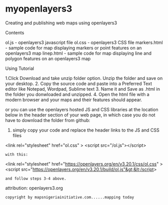 # myopenlayers3
Creating and publishing web maps using openlayers3

Contents

ol.js - openlayers3 javascript file
ol.css - openlayers3 CSS file
markers.html - sample code for map displaying markers or point features on an openlayers3 map
linep.html - sample code for map displaying line and polygon features on an openlayers3 map

Using Tutorial

1.Click Download and take unzip folder option. Unzip the folder and save on your desktop.
2. Copy the source code and paste into a Preferred Text editor like Notepad, Wordpad, Sublime text
3. Name it and Save as .html in the folder you donwloaded and unzipped.
4. Open the html file with a modern browser and your maps and their features should appear.


or you can use the openlayers hosted JS and CSS libraries at the location below in the header section of your web page, in which case you do not have to download the folder from github:

1. simply copy your code and replace the header links to the JS and CSS files

&lt;link rel="stylesheet" href="ol.css" &gt;
    &lt;script src="/ol.js">&lt;/script&gt;
    
    with this:

&lt;link rel="stylesheet" href="https://openlayers.org/en/v3.20.1/css/ol.css" &gt;<br>
    &lt;script src="https://openlayers.org/en/v3.20.1/build/ol.js"&gt;&lt;/script&gt;
    
    and follow steps 3-4 above.



attribution: openlayers3.org

    copyright by mapsnigeriainitiative.com......mapping today
